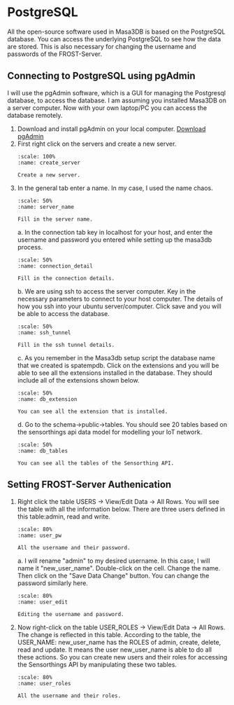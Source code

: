 # PostgreSQL
All the open-source software used in Masa3DB is based on the PostgreSQL database. You can access the underlying PostgreSQL to see how the data are stored. This is also necessary for changing the username and passwords of the FROST-Server.

## Connecting to PostgreSQL using pgAdmin
I will use the pgAdmin software, which is a GUI for managing the Postgresql database, to access the database. I am assuming you installed Masa3DB on a server computer. Now with your own laptop/PC you can access the database remotely.

1. Download and install pgAdmin on your local computer. [Download pgAdmin](https://www.pgadmin.org/download/)
2. First right click on the servers and create a new server.
    ```{figure} /_static/031postgres/create_server.png
    :scale: 100%
    :name: create_server

    Create a new server.
    ```
3. In the general tab enter a name. In my case, I used the name chaos.
    ```{figure} /_static/031postgres/server_name.png
    :scale: 50%
    :name: server_name

    Fill in the server name.
    ```
    a. In the connection tab key in localhost for your host, and enter the username and password you entered while setting up the masa3db process.
    ```{figure} /_static/031postgres/connection_detail.png
    :scale: 50%
    :name: connection_detail

    Fill in the connection details.
    ```
    b. We are using ssh to access the server computer. Key in the necessary parameters to connect to your host computer. The details of how you ssh into your ubuntu server/computer. Click save and you will be able to access the database.
    ```{figure} /_static/031postgres/ssh_tunnel.png
    :scale: 50%
    :name: ssh_tunnel

    Fill in the ssh tunnel details.
    ```
    c. As you remember in the Masa3db setup script the database name that we created is spatempdb. Click on the extensions and you will be able to see all the extensions installed in the database. They should include all of the extensions shown below.
    ```{figure} /_static/031postgres/db_extension.png
    :scale: 50%
    :name: db_extension

    You can see all the extension that is installed.
    ```
    d. Go to the schema->public->tables. You should see 20 tables based on the sensorthings api data model for modelling your IoT network.
    ```{figure} /_static/031postgres/db_tables.png
    :scale: 50%
    :name: db_tables

    You can see all the tables of the Sensorthing API.
    ```
## Setting FROST-Server Authenication
1. Right click the table USERS -> View/Edit Data -> All Rows. You will see the table with all the information below. There are three users defined in this table:admin, read and write.
    ```{figure} /_static/031postgres/user_pw.png
    :scale: 80%
    :name: user_pw

    All the username and their password.
    ```
    a. I will rename "admin" to my desired username. In this case, I will name it "new_user_name". Double-click on the cell. Change the name. Then click on the "Save Data Change" button. You can change the password similarly here.
    ```{figure} /_static/031postgres/user_edit.png
    :scale: 80%
    :name: user_edit

    Editing the username and password.
    ```
2. Now right-click on the table USER_ROLES -> View/Edit Data -> All Rows. The change is reflected in this table. According to the table, the USER_NAME: new_user_name has the ROLES of admin, create, delete, read and update. It means the user new_user_name is able to do all these actions. So you can create new users and their roles for accessing the Sensorthings API by manipulating these two tables.
    ```{figure} /_static/031postgres/user_roles.png
    :scale: 80%
    :name: user_roles

    All the username and their roles.
    ```
